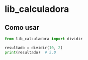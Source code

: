 # lib_calculadora
## Como usar

```python
from lib_calculadora import dividir

resultado = dividir(10, 2)
print(resultado)  # 5.0
```
